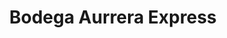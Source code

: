 ---
title: "Bodega Aurrera Express"
url: /tepic/bodega-aurrera-express-brasil/
shop: supermercado
---